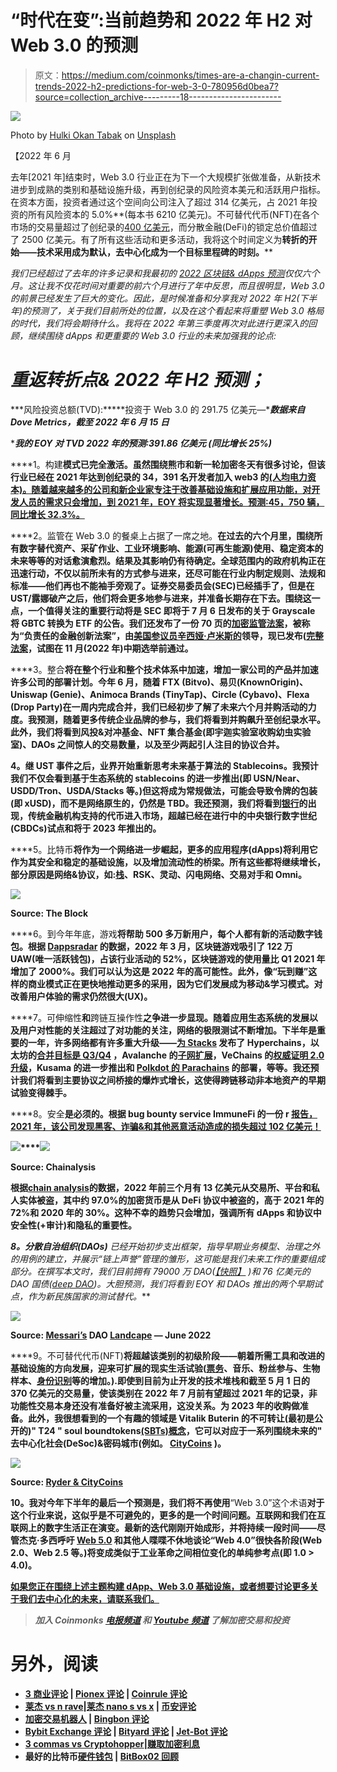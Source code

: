 # “时代在变”:当前趋势和 2022 年 H2 对 Web 3.0 的预测

> 原文：<https://medium.com/coinmonks/times-are-a-changin-current-trends-2022-h2-predictions-for-web-3-0-780956d0bea7?source=collection_archive---------18----------------------->

![](img/997ed8cd30ec9ac7df9ddf0bbd5ea2fc.png)

Photo by [Hulki Okan Tabak](https://unsplash.com/@hulkiokantabak?utm_source=unsplash&utm_medium=referral&utm_content=creditCopyText) on [Unsplash](https://unsplash.com/s/photos/fortune-teller?utm_source=unsplash&utm_medium=referral&utm_content=creditCopyText)

【2022 年 6 月

去年[2021 年]结束时，Web 3.0 行业正在为下一个大规模扩张做准备，从新技术进步到成熟的类别和基础设施升级，再到创纪录的风险资本美元和活跃用户指标。在资本方面，投资者通过这个空间向公司注入了超过 314 亿美元，占 2021 年投资的所有风险资本的 5.0%**(每本书 6210 亿美元)。不可替代代币(NFT)在各个市场的交易量超过了创纪录的[400 亿美元](https://finance.yahoo.com/news/nft-market-sales-dropping-170000363.html)，而分散金融(DeFi)的锁定总价值超过了 2500 亿美元。有了所有这些活动和更多活动，我将这个时间定义为[](https://kyleellicott.medium.com/the-state-of-decentralized-applications-dapps-h2-2021-review-d645131ae783)**转折的开始——技术采用成为默认，去中心化成为一个目标里程碑的时刻。****

*我们已经超过了去年的许多记录和我最初的 [2022 区块链& dApps 预测](https://kyleellicott.medium.com/the-state-of-decentralized-applications-dapps-h2-2021-review-d645131ae783)仅仅六个月。这让我不仅花时间对重要的前六个月进行了年中反思，而且很明显，Web 3.0 的前景已经发生了巨大的变化。因此，是时候准备和分享我对 2022 年 H2(下半年)的预测了，关于我们目前所处的位置，以及在这个看起来将重塑 Web 3.0 格局的时代，我们将会期待什么。我将在 2022 年第三季度再次对此进行更深入的回顾，继续围绕 dApps 和更重要的 Web 3.0 行业的未来加强我的论点:*

# *重返转折点& 2022 年 H2 预测；*

***风险投资总额(TVD):*****投资于 Web 3.0 的 291.75 亿美元—****数据来自 Dove Metrics，截至 2022 年 6 月 15 日***

****我的 EOY 对 TVD 2022 年的预测:391.86 亿美元 *(*同比增长 25%)*****

****1。构建**模式已完全激活。虽然围绕熊市和新一轮加密冬天有很多讨论，但该行业已经在 2021 年达到创纪录的 34，391 名开发者加入 web3 的[(人均电力资本)。随着越来越多的公司和新企业家专注于改善基础设施和扩展应用功能，对开发人员的需求只会增加，到 2021 年，EOY 将实现显著增长。预测:45，750 辆，同比增长 32.3%。](https://github.com/electric-capital/developer-reports/blob/master/dev_report_2021.pdf)**

****2。监管在 Web 3.0 的餐桌上占据了一席之地。**在过去的六个月里，围绕所有数字替代资产、采矿作业、工业环境影响、能源(可再生能源)使用、稳定资本的未来等等的对话愈演愈烈。结果及其影响仍有待确定。全球范围内的政府机构正在迅速行动，不仅以前所未有的方式参与进来，还尽可能在行业内制定规则、法规和标准——他们再也不能袖手旁观了。证券交易委员会(SEC)已经插手了，但是在 UST/露娜破产之后，他们将会更多地参与进来，并准备长期存在下去。围绕这一点，一个值得关注的重要行动将是 SEC 即将于 7 月 6 日发布的关于 Grayscale 将 GBTC 转换为 ETF 的公告。我们还发布了一份 70 页的[加密监管法案](https://www.politico.com/news/2022/06/06/lummis-and-gillibrands-crypto-hype-machine-00036712)，被称为“**负责任的金融创新法案”**，由[美国参议员辛西娅·卢米斯的](https://www.gillibrand.senate.gov/news/press/release/-lummis-gillibrand-introduce-landmark-legislation-to-create-regulatory-framework-for-digital-assets)领导，现已发布([完整法案](https://www.gillibrand.senate.gov/imo/media/doc/Lummis-Gillibrand%20Responsible%20Financial%20Innovation%20Act%20%5bFinal%5d.pdf)，试图在 11 月(2022 年)中期选举前通过。**

****3。整合**将在整个行业和整个技术体系中加速，增加一家公司的产品并加速许多公司的部署计划。今年 6 月，随着 FTX (Bitvo)、易贝(KnownOrigin)、Uniswap (Genie)、Animoca Brands (TinyTap)、Circle (Cybavo)、Flexa (Drop Party)在一周内完成合并，我们已经初步了解了未来六个月并购活动的力度。我预测，随着更多传统企业品牌的参与，我们将看到并购飙升至创纪录水平。此外，我们将看到风投&对冲基金、NFT 集合基金(即宇迦实验室收购幼虫实验室)、DAOs 之间惊人的交易数量，以及至少两起引人注目的协议合并。**

****4。继 UST 事件之后，业界开始重新思考未来基于算法的 Stablecoins。我预计我们不仅会看到基于生态系统的 stablecoins 的进一步推出(即 USN/Near、USDD/Tron、USDA/Stacks 等。)但这将成为常规做法，可能会导致令牌的包装(即 xUSD)，而不是网络原生的，仍然是 TBD。我还预测，我们将看到[银行](https://www.yahoo.com/now/versabank-announces-successful-completion-soc2-113000392.html)的出现，传统金融机构支持的代币进入市场，超越已经在进行中的中央银行数字世纪(CBDCs)试点和将于 2023 年推出的。****

****5。比特币**将作为一个网络进一步崛起，更多的应用程序(dApps)将利用它作为其安全和稳定的基础设施，以及增加流动性的桥梁。所有这些都将继续增长，部分原因是网络&协议，如:[栈](https://stacks.co/)、RSK、灵动、闪电网络、交易对手和 Omni。**

**![](img/d51a509d1aaae43035f644b4828b91c0.png)**

**Source: The Block**

****6。到今年年底，游戏**将帮助 500 多万新用户，每个人都有新的活动数字钱包。根据 [Dappsradar](https://dappradar.com/blog/dappradar-x-bga-games-report-q1-2022) 的数据，2022 年 3 月，区块链游戏吸引了 122 万 UAW(唯一活跃钱包)，占该行业活动的 52%，区块链游戏的使用量比 Q1 2021 年增加了 2000%。我们可以认为这是 2022 年的高可能性。此外，像“玩到赚”这样的商业模式正在更快地推动更多的采用，因为它们发展成为移动&学习模式。对改善用户体验的需求仍然很大(UX)。**

****7。可伸缩性**和**跨链互操作性**之争进一步显现。随着应用生态系统的发展以及用户对性能的关注超过了对功能的关注，网络的极限测试不断增加。下半年是重要的一年，许多网络都有许多重大升级——[为 Stacks](https://www.hiro.so/blog/an-update-on-hyperchains-a-scaling-solution-for-stacks) 发布了 Hyperchains，以太坊的[合并目标是 Q3/Q4](https://ethereum.org/en/upgrades/merge/) ，Avalanche 的[子网扩展](/@anotherfawks/avalanche-subnets-bridge-the-chasm-da063ce8d37d)，VeChains 的[权威证明 2.0 升级](https://coincodecap.com/vechain-proof-of-authority-is-live-on-testnet)，Kusama 的进一步推出和 [Polkdot 的 Parachains](https://polkadot.network/launch-parachains/) 的部署，等等。我还预计我们将看到主要协议之间桥接的爆炸式增长，这使得跨链移动非本地资产的早期试验变得棘手。**

****8。安全**是必须的。根据 bug bounty service ImmuneFi 的一份 r [报告，2021 年，该公司发现黑客、诈骗&和其他恶意活动造成的损失超过 102 亿美元！](https://cointelegraph.com/news/immunefi-report-10b-in-defi-hacks-and-losses-across-2021)**

**![](img/0e2238261aec1efab9883cabec74ab43.png)****![](img/92ffbf2d5bc6231b351248c176b61292.png)**

**Source: Chainalysis**

**根据[chain analysis](https://blog.chainalysis.com/reports/2022-defi-hacks/)的数据，2022 年前三个月有 13 亿美元从交易所、平台和私人实体被盗，其中约 97.0%的加密货币是从 DeFi 协议中被盗的，高于 2021 年的 72%和 2020 年的 30%。这种不幸的趋势只会增加，强调所有 dApps 和协议中安全性(+审计)和隐私的重要性。**

****8。分散自治组织(DAOs)** *已经开始初步支出框架，指导早期业务模型、治理之外的用例的建立，并展示“链上声誉”管理的雏形，这可能是我们未来工作的重要组成部分。在撰写本文时，我们目前拥有 79000 万 DAO(*[*【快照】*](https://snapshot.org/#/) *)和 76 亿美元的 DAO 国债(*[*deep DAO*](https://deepdao.io/organizations)*)。*大胆预测，我们将看到 EOY 和 DAOs 推出的两个早期试点，作为新民族国家的测试替代。****

**![](img/3199dda95457282ea270d0cf008e39ab.png)**

**Source: [Messari’s](https://messari.io/governor/daos) DAO [Landcape](https://twitter.com/MessariCrypto/status/1538525861699264515/photo/1) — June 2022**

****9。不可替代代币(NFT)**将超越该类别的初级阶段——朝着所需工具和改进的基础设施的方向发展，迎来可扩展的现实生活试验([票务](https://www.benzinga.com/markets/cryptocurrency/22/04/26820566/nfl-launches-nft-ticket-collection-on-flow-blockchain-are-nft-collectible-cards-a-new-tren)、音乐、粉丝参与、生物样本、[身份识别](https://www.citycoins.co/post/builders-showcase-citycoins-namespaces)等的增加。).即使到目前为止开发的技术堆栈和截至 5 月 1 日的 370 亿美元的交易量，使该类别在 2022 年 7 月前有望超过 2021 年的记录，非功能性交易本身还没有准备好被主流采用，这没关系。为 2023 年的收购做准备。此外，我很想看到的一个有趣的领域是 Vitalik Buterin 的不可转让(最初是公开的)" T24 " soul boundtokens[(SBTs)概念](https://nftnow.com/guides/soulbound-tokens-sbts-meet-the-tokens-that-may-change-your-life)，它可以对应于一系列围绕未来的" 去中心化社会(DeSoc)&密码城市(例如。 [CityCoins](https://citycoins.co/) )。**

**![](img/e70e06e0b04ffb7a344ee50f410fa621.png)**

**Source: [Ryder & CityCoins](https://www.citycoins.co/post/builders-showcase-citycoins-namespaces)**

**10。我对今年下半年的最后一个预测是，我们将不再使用**“Web 3.0”这个术语**对于这个行业来说，这似乎是不可避免的，更多的是一个时间问题。互联网和我们在互联网上的数字生活正在演变。最新的迭代刚刚开始成形，并将持续一段时间——尽管杰克·多西呼吁 [Web 5.0](https://www.coindesk.com/business/2022/06/10/jack-dorseys-tbd-announces-web-3-competitor-web5/) 和其他人喋喋不休地谈论“Web 4.0”很快各阶段(Web 2.0、Web 2.5 等。)将变成类似于工业革命之间相位变化的单纯参考点(即 1.0 > 4.0)。**

**[如果您正在围绕上述主题构建 dApp、Web 3.0 基础设施，或者想要讨论更多关于我们去中心化的未来，请联系我们。](https://twitter.com/kyleellicott)**

> ***加入 Coinmonks* [*电报频道*](https://t.me/coincodecap) *和* [*Youtube 频道*](https://www.youtube.com/c/coinmonks/videos) *了解加密交易和投资***

# **另外，阅读**

*   **[3 商业评论](/coinmonks/3commas-review-an-excellent-crypto-trading-bot-2020-1313a58bec92) | [Pionex 评论](https://coincodecap.com/pionex-review-exchange-with-crypto-trading-bot) | [Coinrule 评论](/coinmonks/coinrule-review-2021-a-beginner-friendly-crypto-trading-bot-daf0504848ba)**
*   **[莱杰 vs n rave](/coinmonks/ledger-vs-ngrave-zero-7e40f0c1d694)|[莱杰 nano s vs x](/coinmonks/ledger-nano-s-vs-x-battery-hardware-price-storage-59a6663fe3b0) | [币安评论](/coinmonks/binance-review-ee10d3bf3b6e)**
*   **[加密交易机器人](/coinmonks/crypto-trading-bot-c2ffce8acb2a) | [Bingbon 评论](https://coincodecap.com/bingbon-review)**
*   **[Bybit Exchange 评论](/coinmonks/bybit-exchange-review-dbd570019b71) | [Bityard 评论](https://coincodecap.com/bityard-reivew) | [Jet-Bot 评论](https://coincodecap.com/jet-bot-review)**
*   **[3 commas vs Cryptohopper](/coinmonks/3commas-vs-pionex-vs-cryptohopper-best-crypto-bot-6a98d2baa203)|[赚取加密利息](/coinmonks/earn-crypto-interest-b10b810fdda3)**
*   **最好的比特币[硬件钱包](/coinmonks/hardware-wallets-dfa1211730c6) | [BitBox02 回顾](/coinmonks/bitbox02-review-your-swiss-bitcoin-hardware-wallet-c36c88fff29)**